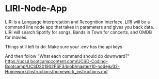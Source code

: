# LIRI-Node-App
LIRI is a Language Interpretation and Recognition Interface. LIRI will be a command line node app that takes in parameters and gives you back data. LIRI will search Spotify for songs, Bands in Town for concerts, and OMDB for movies.

Things still left to do:
Make sure your .env has the api keys

And then follow "What each command should do downward?"
https://ucsd.bootcampcontent.com/UCSD-Coding-Bootcamp/UCSD201902FSF3/blob/master/10-nodejs/02-Homework/Instructions/homework_instructions.md
